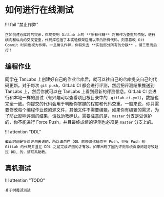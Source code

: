 # 如何进行在线测试

!!! fail "禁止作弊"

    正如创建仓库时的提示，你提交到 GitLab 上的 **所有代码** 将被作为查重的依据，进行横向和纵向的交叉查重，代码库包括了本实验框架启用以来的所有代码。刻意篡改 Git Commit 时间也视为作弊。一旦确认作弊，你将失去 **实验部分所有的分数** 。请三思而后行！

## 编程作业

同学在 TanLabs 上创建好自己的作业仓库后，就可以往自己的仓库提交自己的代码更新。对于每次 `git push`，GitLab CI 都会进行评测，然后把评测结果推送到 TanLabs 上，然后你就可以在 TanLabs 上看到最新的评测信息。GitLab CI 会进行和本地一样的测试（有兴趣可以查看项目根目录中的 `.gitlab-ci.yml`），数据也完全一致。你提交的代码会用于判断你掌握的程度和代码查重。一般来说，你只需要修改每个编程作业题的源文件，其他文件不需要编辑。如果你有编辑的需求，为了防止影响评测的结果，请找助教确认。需要注意的是，`master` 分支是受保护的，你不能进行 Force Push，并且最终成绩的评测也必须是 `master` 分支上的。

!!! attention "DDL"

    截止时间是针对评测来说的，所以请勿在 DDL 前修改代码而不 Push，只有 Push 到 GitLab 的代码并且在 DDL 之前完成评测的才有效。如果出现了因为评测系统自身问题导致超过 DDL 的，请联系助教。

## 真机测试

!!! attention "TODO"

    关于树莓派测试
